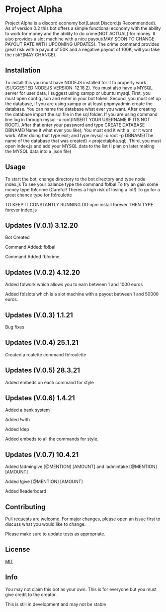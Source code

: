 # Project Alpha
Project Alpha is a discord economy bot(Latest Discord.js Recommended). As of version 0.2 this bot offers a simple functional economy with the ability to work for money and the ability to do crime(NOT ACTUAL) for money. It also provides a slot machine with a nice payout(MAY SOON TO CHANGE PAYOUT RATE WITH UPCOMING UPDATES). The crime command provides great risk with a payout of 50K and a negative payout of 100K, will you take the risk?(MAY CHANGE).

## Installation

To install this you must have NODEJS installed for it to properly work (SUGGESTED NODEJS VERSION: 12.18.2). You must also have a MYSQL server for user data, I suggest using xampp or ubuntu mysql.
First, you must open config.json and enter in your bot token.
Second, you must set up the database, if you are using xampp or at least phpmyadmin create the database. You can name the database what ever you want. After creating the database import the sql file in the sql folder. If you are using command line log in through mysql -u root(INSERT YOUR USERNAME IF ITS NOT ROOT). After that enter your password and type CREATE DATABASE DBNAME(Name it what ever you like); You must end it with a ; or it wont work. After doing that type exit; and type mysql -u root -p DBNAME(The name of the database that was created) < projectalpha.sql;.
Third, you must open index.js and add your MYSQL data to the list (I plan on later making the MYSQL data into a .json file)

## Usage

To start the bot, change directory to the bot directory and type node index.js
To see your balance type the command fb!bal
To try an gain some money type fb!crime (Careful! Theres a high risk of losing a lot!)
To go for a great chance type for fb!roulette

TO KEEP IT CONSTANTLY RUNNING DO npm install forever THEN TYPE forever index.js

## Updates (V.0.1) 3.12.20

Bot Created

Command Added: fb!bal

Command Added fb!crime

## Updates (V.0.2) 4.12.20

Added fb!work which allows you to earn between 1 and 1000 euros

Added fb!slots which is a slot machine with a payout between 1 and 50000 euros.

## Updates (V.0.3) 1.1.21

Bug fixes

## Updates (V.0.4) 25.1.21

Created a roulette command fb!roulette 

## Updates (V.0.5) 28.3.21

Added embeds on each command for style

## Updates (V.0.6) 1.4.21

Added a bank system

Added !with

Added !dep

Added embeds to all the commands for style.

## Updates (V.0.7) 10.4.21

Added !admingive [@MENTION] [AMOUNT] and !admintake [@MENTION] [AMOUNT]

Added !give [@MENTION] [AMOUNT]

Added !leaderboard



## Contributing
Pull requests are welcome. For major changes, please open an issue first to discuss what you would like to change.

Please make sure to update tests as appropriate.

## License
[MIT](https://choosealicense.com/licenses/mit/)

## Info

You may not claim this bot as your own. This is for everyone but you must give credit to the creator.

This is still in development and may not be stable
